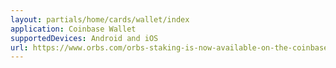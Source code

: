 ```yaml
---
layout: partials/home/cards/wallet/index
application: Coinbase Wallet
supportedDevices: Android and iOS
url: https://www.orbs.com/orbs-staking-is-now-available-on-the-coinbase-wallet-mobile-app/
---
```

